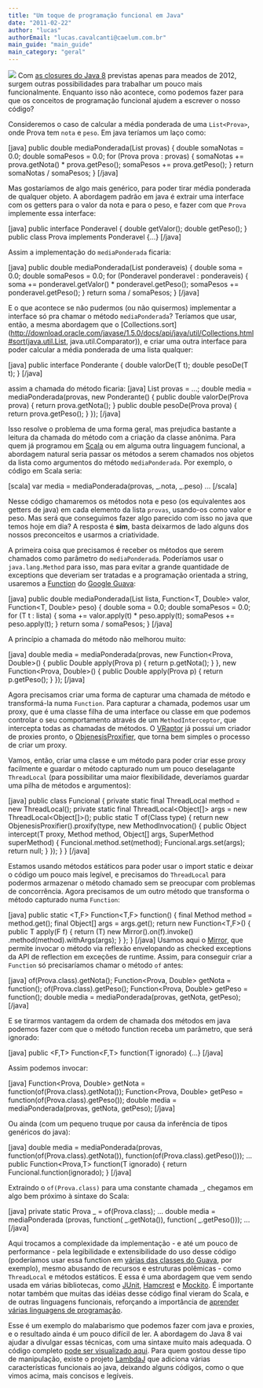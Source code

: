 ```yaml
---
title: "Um toque de programação funcional em Java"
date: "2011-02-22"
author: "lucas"
authorEmail: "lucas.cavalcanti@caelum.com.br"
main_guide: "main_guide"
main_category: "geral"
---
```


![](https://blog.caelum.com.br/wp-content/uploads/2011/02/java-closures.png) Com [as closures do Java 8](https://blog.caelum.com.br/trabalhando-com-closures-no-java-8/) previstas apenas para meados de 2012, surgem outras possibilidades para trabalhar um pouco mais funcionalmente. Enquanto isso não acontece, como podemos fazer para que os conceitos de programação funcional ajudem a escrever o nosso código?

Consideremos o caso de calcular a média ponderada de uma `List<Prova>`, onde Prova tem `nota` e `peso`. Em java teríamos um laço como:

\[java\] public double mediaPonderada(List<Prova> provas) { double somaNotas = 0.0; double somaPesos = 0.0; for (Prova prova : provas) { somaNotas += prova.getNota() \* prova.getPeso(); somaPesos += prova.getPeso(); } return somaNotas / somaPesos; } \[/java\]

Mas gostaríamos de algo mais genérico, para poder tirar média ponderada de qualquer objeto. A abordagem padrão em java é extrair uma interface com os getters para o valor da nota e para o peso, e fazer com que `Prova` implemente essa interface:

\[java\] public interface Ponderavel { double getValor(); double getPeso(); } public class Prova implements Ponderavel {...} \[/java\]

Assim a implementação do `mediaPonderada` ficaria:

\[java\] public double mediaPonderada(List<Ponderavel> ponderaveis) { double soma = 0.0; double somaPesos = 0.0; for (Ponderavel ponderavel : ponderaveis) { soma += ponderavel.getValor() \* ponderavel.getPeso(); somaPesos += ponderavel.getPeso(); } return soma / somaPesos; } \[/java\]

E o que acontece se não pudermos (ou não quisermos) implementar a interface só pra chamar o método `mediaPonderada`? Teríamos que usar, então, a mesma abordagem que o [Collections.sort](http://download.oracle.com/javase/1.5.0/docs/api/java/util/Collections.html#sort(java.util.List, java.util.Comparator)), e criar uma outra interface para poder calcular a média ponderada de uma lista qualquer:

\[java\] public interface Ponderante<T> { double valorDe(T t); double pesoDe(T t); } \[/java\]

assim a chamada do método ficaria: \[java\] List<Prova> provas = ...; double media = mediaPonderada(provas, new Ponderante<Prova>() { public double valorDe(Prova prova) { return prova.getNota(); } public double pesoDe(Prova prova) { return prova.getPeso(); } }); \[/java\]

Isso resolve o problema de uma forma geral, mas prejudica bastante a leitura da chamada do método com a criação da classe anônima. Para quem já programou em [Scala](https://blog.caelum.com.br/scala-sua-proxima-linguagem/) ou em alguma outra linguagem funcional, a abordagem natural seria passar os métodos a serem chamados nos objetos da lista como argumentos do método `mediaPonderada`. Por exemplo, o código em Scala seria:

\[scala\] var media = mediaPonderada(provas, \_.nota, \_.peso) ... \[/scala\]

Nesse código chamaremos os métodos nota e peso (os equivalentes aos getters de java) em cada elemento da lista `provas`, usando-os como valor e peso. Mas será que conseguimos fazer algo parecido com isso no java que temos hoje em dia? A resposta é **sim**, basta deixarmos de lado alguns dos nossos preconceitos e usarmos a criatividade.

A primeira coisa que precisamos é receber os métodos que serem chamados como parâmetro do `mediaPonderada`. Poderíamos usar o `java.lang.Method` para isso, mas para evitar a grande quantidade de exceptions que deveriam ser tratadas e a programação orientada a string, usaremos a [Function](http://guava-libraries.googlecode.com/svn/tags/release08/javadoc/com/google/common/base/Function.html) do [Google Guava](http://guava-libraries.googlecode.com/):

\[java\] public <T> double mediaPonderada(List<T> lista, Function<T, Double> valor, Function<T, Double> peso) { double soma = 0.0; double somaPesos = 0.0; for (T t : lista) { soma += valor.apply(t) \* peso.apply(t); somaPesos += peso.apply(t); } return soma / somaPesos; } \[/java\]

A princípio a chamada do método não melhorou muito:

\[java\] double media = mediaPonderada(provas, new Function<Prova, Double>() { public Double apply(Prova p) { return p.getNota(); } }, new Function<Prova, Double>() { public Double apply(Prova p) { return p.getPeso(); } }); \[/java\]

Agora precisamos criar uma forma de capturar uma chamada de método e transformá-la numa `Function`. Para capturar a chamada, podemos usar um proxy, que é uma classe filha de uma interface ou classe em que podemos controlar o seu comportamento através de um `MethodInterceptor`, que intercepta todas as chamadas de métodos. O [VRaptor](http://vraptor.caelum.com.br) já possui um criador de proxies pronto, o [ObjenesisProxifier](https://github.com/caelum/vraptor/blob/master/vraptor-core/src/main/java/br/com/caelum/vraptor/proxy/ObjenesisProxifier.java), que torna bem simples o processo de criar um proxy.

Vamos, então, criar uma classe e um método para poder criar esse proxy facilmente e guardar o método capturado num um pouco deselagante `ThreadLocal` (para possibilitar uma maior flexibilidade, deveríamos guardar uma pilha de métodos e argumentos):

\[java\] public class Funcional { private static final ThreadLocal<Method> method = new ThreadLocal<Method>(); private static final ThreadLocal<Object\[\]> args = new ThreadLocal<Object\[\]>(); public static <T> T of(Class<T> type) { return new ObjenesisProxifier().proxify(type, new MethodInvocation<T>() { public Object intercept(T proxy, Method method, Object\[\] args, SuperMethod superMethod) { Funcional.method.set(method); Funcional.args.set(args); return null; } }); } } \[/java\]

Estamos usando métodos estáticos para poder usar o import static e deixar o código um pouco mais legível, e precisamos do `ThreadLocal` para podermos armazenar o método chamado sem se preocupar com problemas de concorrência. Agora precisamos de um outro método que transforma o método capturado numa `Function`:

\[java\] public static <T,F> Function<T,F> function() { final Method method = method.get(); final Object\[\] args = args.get(); return new Function<T,F>() { public T apply(F f) { return (T) new Mirror().on(f).invoke() .method(method).withArgs(args); } }; } \[/java\] Usamos aqui o [Mirror](http://projetos.vidageek.net/mirror/), que permite invocar o método via reflexão envelopando as checked exceptions da API de reflection em exceções de runtime. Assim, para conseguir criar a `Function` só precisaríamos chamar o método `of` antes:

\[java\] of(Prova.class).getNota(); Function<Prova, Double> getNota = function(); of(Prova.class).getPeso(); Function<Prova, Double> getPeso = function(); double media = mediaPonderada(provas, getNota, getPeso); \[/java\]

E se tirarmos vantagem da ordem de chamada dos métodos em java podemos fazer com que o método function receba um parâmetro, que será ignorado:

\[java\] public <F,T> Function<F,T> function(T ignorado) {...} \[/java\]

Assim podemos invocar:

\[java\] Function<Prova, Double> getNota = function(of(Prova.class).getNota()); Function<Prova, Double> getPeso = function(of(Prova.class).getPeso()); double media = mediaPonderada(provas, getNota, getPeso); \[/java\]

Ou ainda (com um pequeno truque por causa da inferência de tipos genéricos do java):

\[java\] double media = mediaPonderada(provas, function(of(Prova.class).getNota()), function(of(Prova.class).getPeso())); ... public <T> Function<Prova,T> function(T ignorado) { return Funcional.function(ignorado); } \[/java\]

Extraindo o `of(Prova.class)` para uma constante chamada `_`, chegamos em algo bem próximo à sintaxe do Scala:

\[java\] private static Prova \_ = of(Prova.class); ... double media = mediaPonderada (provas, function( \_.getNota()), function( \_.getPeso())); ... \[/java\]

Aqui trocamos a complexidade da implementação - e até um pouco de performance - pela legibilidade e extensibilidade do uso desse código (poderíamos usar essa function em [várias das classes do Guava](http://guava-libraries.googlecode.com/svn/tags/release08/javadoc/com/google/common/collect/package-frame.html), por exemplo), mesmo abusando de recursos e estruturas polêmicas - como `ThreadLocal` e métodos estáticos. E essa é uma abordagem que vem sendo usada em várias bibliotecas, como [JUnit](http://junit.org/), [Hamcrest](http://code.google.com/p/hamcrest/) e [Mockito](http://mockito.org/). É importante notar também que muitas das idéias desse código final vieram do Scala, e de outras linguagens funcionais, reforçando a importância de [aprender várias linguagens de programação](http://www.programadorpoliglota.com.br/).

Esse é um exemplo do malabarismo que podemos fazer com java e proxies, e o resultado ainda é um pouco difícil de ler. A abordagem do Java 8 vai ajudar a divulgar essas técnicas, com uma sintaxe muito mais adequada. O código completo [pode ser visualizado aqui](https://gist.github.com/837684). Para quem gostou desse tipo de manipulação, existe o projeto [LambdaJ](http://code.google.com/p/lambdaj/) que adiciona várias características funcionais ao java, deixando alguns códigos, como o que vimos acima, mais concisos e legíveis.

